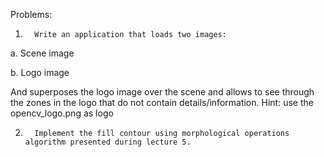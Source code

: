 Problems:

1.       Write an application that loads two images:

a.       Scene image

b.      Logo image

And superposes the logo image over the scene and allows to see through the zones in the logo that do not contain details/information. Hint: use the opencv_logo.png as logo

 

2.       Implement the fill contour using morphological operations algorithm presented during lecture 5.
